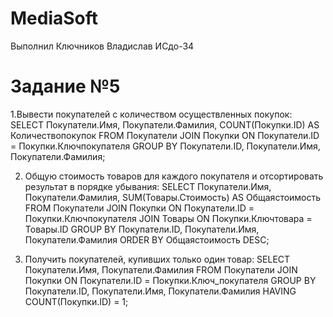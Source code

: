 # MediaSoft
Выполнил Ключников Владислав ИСдо-34

# Задание №5
1.Вывести покупателей с количеством осуществленных покупок:
SELECT 
    Покупатели.Имя, 
    Покупатели.Фамилия, 
    COUNT(Покупки.ID) AS Количествопокупок
FROM 
    Покупатели
JOIN 
    Покупки ON Покупатели.ID = Покупки.Ключпокупателя
GROUP BY 
    Покупатели.ID, Покупатели.Имя, Покупатели.Фамилия;

2. Общую стоимость товаров для каждого покупателя и отсортировать результат в порядке убывания:
SELECT 
    Покупатели.Имя, 
    Покупатели.Фамилия, 
    SUM(Товары.Стоимость) AS Общаястоимость
FROM 
    Покупатели
JOIN 
    Покупки ON Покупатели.ID = Покупки.Ключпокупателя
JOIN 
    Товары ON Покупки.Ключтовара = Товары.ID
GROUP BY 
    Покупатели.ID, Покупатели.Имя, Покупатели.Фамилия
ORDER BY 
    Общаястоимость DESC;

3. Получить покупателей, купивших только один товар:
SELECT 
    Покупатели.Имя, 
    Покупатели.Фамилия
FROM 
    Покупатели
JOIN 
    Покупки ON Покупатели.ID = Покупки.Ключ_покупателя
GROUP BY 
    Покупатели.ID, Покупатели.Имя, Покупатели.Фамилия
HAVING 
    COUNT(Покупки.ID) = 1;
